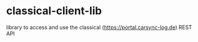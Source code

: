# classical-client-lib
library to access and use the classical (https://portal.carsync-log.de) REST API
